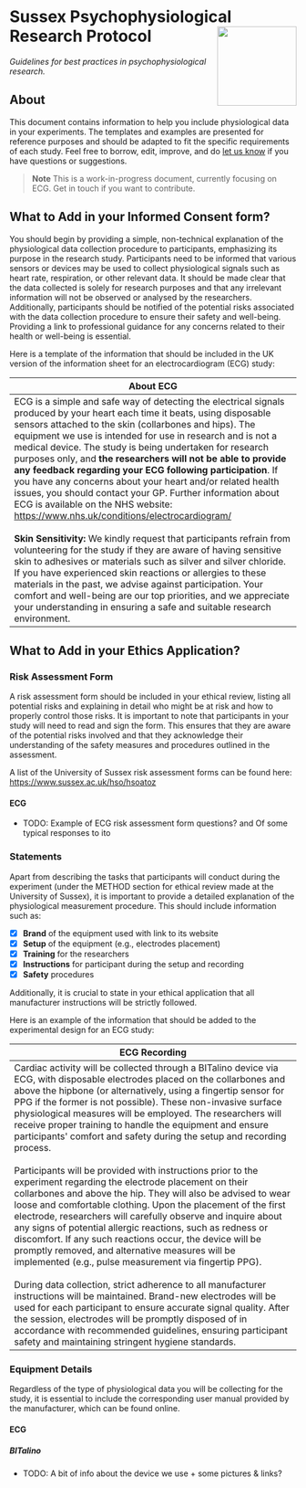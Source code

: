 # Sussex Psychophysiological Research Protocol <img src='https://upload.wikimedia.org/wikipedia/commons/3/34/University_of_Sussex_Logo.svg' align="right" height="139" />

*Guidelines for best practices in psychophysiological research.*

## About

This document contains information to help you include physiological data in your experiments. The templates and examples are presented for reference purposes and should be adapted to fit the specific requirements of each study. Feel free to borrow, edit, improve, and do [let us know](https://github.com/RealityBending/SussexPhysioProtocol/issues) if you have questions or suggestions.

> **Note**
> This is a work-in-progress document, currently focusing on ECG. Get in touch if you want to contribute.


## What to Add in your Informed Consent form?
You should begin by providing a simple, non-technical explanation of the physiological data collection procedure to participants, emphasizing its purpose in the research study. Participants need to be informed that various sensors or devices may be used to collect physiological signals such as heart rate, respiration, or other relevant data. It should be made clear that the data collected is solely for research purposes and that any irrelevant information will not be observed or analysed by the researchers. Additionally, participants should be notified of the potential risks associated with the data collection procedure to ensure their safety and well-being. Providing a link to professional guidance for any concerns related to their health or well-being is essential.

Here is a template of the information that should be included in the UK version of the information sheet for an electrocardiogram (ECG) study:

| About ECG | 
| --- |
| ECG is a simple and safe way of detecting the electrical signals produced by your heart each time it beats, using disposable sensors attached to the skin (collarbones and hips). The equipment we use is intended for use in research and is not a medical device. The study is being undertaken for research purposes only, and **the researchers will not be able to provide any feedback regarding your ECG following participation**. If you have any concerns about your heart and/or related health issues, you should contact your GP. Further information about ECG is available on the NHS website: https://www.nhs.uk/conditions/electrocardiogram/ <br/><br/> **Skin Sensitivity:** We kindly request that participants refrain from volunteering for the study if they are aware of having sensitive skin to adhesives or materials such as silver and silver chloride. If you have experienced skin reactions or allergies to these materials in the past, we advise against participation. Your comfort and well-being are our top priorities, and we appreciate your understanding in ensuring a safe and suitable research environment. |


## What to Add in your Ethics Application?

### Risk Assessment Form

A risk assessment form should be included in your ethical review, listing all potential risks and explaining in detail who might be at risk and how to properly control those risks. It is important to note that participants in your study will need to read and sign the form. This ensures that they are aware of the potential risks involved and that they acknowledge their understanding of the safety measures and procedures outlined in the assessment.

A list of the University of Sussex risk assessment forms can be found here: 
https://www.sussex.ac.uk/hso/hsoatoz

#### ECG

- TODO: Example of ECG risk assessment form questions? and Of some typical responses to ito

### Statements

Apart from describing the tasks that participants will conduct during the experiment (under the METHOD section for ethical review made at the University of Sussex), it is important to provide a detailed explanation of the physiological measurement procedure. This should include information such as:

- [x] **Brand** of the equipment used with link to its website
- [x] **Setup** of the equipment (e.g., electrodes placement)
- [x] **Training** for the researchers
- [x] **Instructions** for participant during the setup and recording
- [x] **Safety** procedures

Additionally, it is crucial to state in your ethical application that all manufacturer instructions will be strictly followed.

Here is an example of the information that should be added to the experimental design for an ECG study:

| ECG Recording | 
| --- |
| Cardiac activity will be collected through a BITalino device via ECG, with disposable electrodes placed on the collarbones and above the hipbone (or alternatively, using a fingertip sensor for PPG if the former is not possible). These non-invasive surface physiological measures will be employed. The researchers will receive proper training to handle the equipment and ensure participants' comfort and safety during the setup and recording process.<br/><br/> Participants will be provided with instructions prior to the experiment regarding the electrode placement on their collarbones and above the hip. They will also be advised to wear loose and comfortable clothing. Upon the placement of the first electrode, researchers will carefully observe and inquire about any signs of potential allergic reactions, such as redness or discomfort. If any such reactions occur, the device will be promptly removed, and alternative measures will be implemented (e.g., pulse measurement via fingertip PPG).<br/><br/> During data collection, strict adherence to all manufacturer instructions will be maintained. Brand-new electrodes will be used for each participant to ensure accurate signal quality. After the session, electrodes will be promptly disposed of in accordance with recommended guidelines, ensuring participant safety and maintaining stringent hygiene standards. |

### Equipment Details

Regardless of the type of physiological data you will be collecting for the study, it is essential to include the corresponding user manual provided by the manufacturer, which can be found online.

#### ECG

##### BITalino

- TODO: A bit of info about the device we use + some pictures & links?



